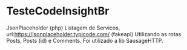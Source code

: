# TesteCodeInsightBr
JsonPlaceholder (php)
Listagem de Servicos, url:https://jsonplaceholder.typicode.com/ (fakeapi) 
Utilizando as rotas Posts, Posts (id) e Comments. 
Foi utilizado a lib SausageHTTP.
